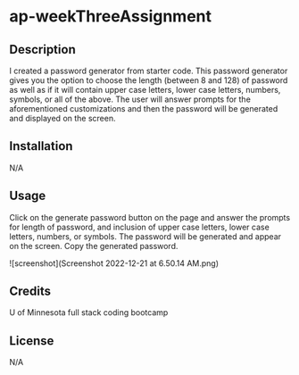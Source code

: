 # ap-weekThreeAssignment

## Description

I created a password generator from starter code. This password generator gives you the option to choose the length (between 8 and 128) of password as well as if it will contain upper case letters, lower case letters, numbers, symbols, or all of the above. The user will answer prompts for the aforementioned customizations and then the password will be generated and displayed on the screen.

## Installation

N/A

## Usage

Click on the generate password button on the page and answer the prompts for length of password, and inclusion of upper case letters, lower case letters, numbers, or symbols. The password will be generated and appear on the screen. Copy the generated password. 


![screenshot](Screenshot 2022-12-21 at 6.50.14 AM.png)

## Credits

U of Minnesota full stack coding bootcamp

## License

N/A
